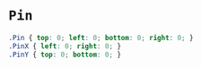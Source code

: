 # `Pin`

```css
.Pin { top: 0; left: 0; bottom: 0; right: 0; }
.PinX { left: 0; right: 0; }
.PinY { top: 0; bottom: 0; }
```
